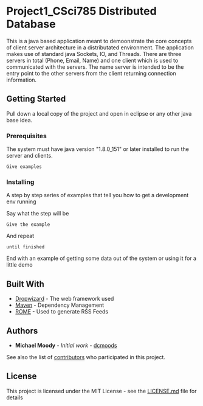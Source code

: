 # Project1_CSci785 Distributed Database

This is a java based application meant to demoonstrate the core concepts of client server architecture in a distributated environment. The application makes use of standard java Sockets, IO, and Threads.  There are three servers in total (Phone, Email, Name) and one client which is used to communicated with the servers. The name server is intended to be the entry point to the other servers from the client returning connection information.

## Getting Started

Pull down a local copy of the project and open in eclipse or any other java base idea.  

### Prerequisites

The system must have java version "1.8.0_151" or later installed to run the server and clients. 

```
Give examples
```

### Installing

A step by step series of examples that tell you how to get a development env running

Say what the step will be

```
Give the example
```

And repeat

```
until finished
```

End with an example of getting some data out of the system or using it for a little demo


## Built With

* [Dropwizard](http://www.dropwizard.io/1.0.2/docs/) - The web framework used
* [Maven](https://maven.apache.org/) - Dependency Management
* [ROME](https://rometools.github.io/rome/) - Used to generate RSS Feeds
 

## Authors

* **Michael Moody** - *Initial work* - [dcmoods](https://github.com/dcmoods)

See also the list of [contributors](https://github.com/your/project/contributors) who participated in this project.

## License

This project is licensed under the MIT License - see the [LICENSE.md](LICENSE.md) file for details

